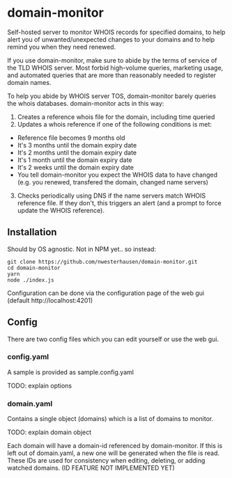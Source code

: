 # domain-monitor
Self-hosted server to monitor WHOIS records for specified domains, to help alert you of unwanted/unexpected changes
to your domains and to help remind you when they need renewed.

If you use domain-monitor, make sure to abide by the terms of service of
the TLD WHOIS server. Most forbid high-volume queries, marketing usage,
and automated queries that are more than reasonably needed to register
domain names.

To help you abide by WHOIS server TOS, domain-monitor barely queries the
whois databases. domain-monitor acts in this way:

1. Creates a reference whois file for the domain, including time queried
2. Updates a whois reference if one of the following conditions is met:

  - Reference file becomes 9 months old
  - It's 3 months until the domain expiry date
  - It's 2 months until the domain expiry date
  - It's 1 month until the domain expiry date
  - It's 2 weeks until the domain expiry date
  - You tell domain-monitor you expect the WHOIS data to have changed
    (e.g. you renewed, transfered the domain, changed name servers)

3. Checks periodically using DNS if the name servers match WHOIS reference file.
If they don't, this triggers an alert (and a prompt to force update the WHOIS reference).

## Installation
Should by OS agnostic. Not in NPM yet.. so instead:

```
git clone https://github.com/nwesterhausen/domain-monitor.git
cd domain-monitor
yarn
node ./index.js
```

Configuration can be done via the configuration page of the web gui 
(default http://localhost:4201)

## Config
There are two config files which you can edit yourself or use the web 
gui.

### config.yaml
A sample is provided as sample.config.yaml

TODO: explain options

### domain.yaml
Contains a single object (domains) which is a list of domains to 
monitor.

TODO: explain domain object

Each domain will have a domain-id referenced by domain-monitor. If this 
is left out of domain.yaml, 
a new one will be generated when the file is read. These IDs are used 
for consistency when editing,
deleting, or adding watched domains. (ID FEATURE NOT IMPLEMENTED YET)

